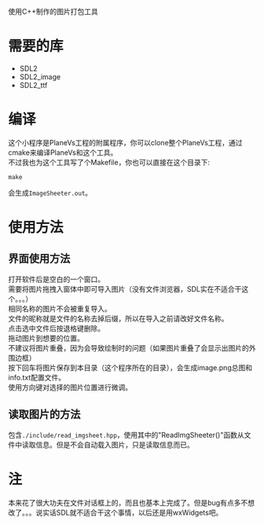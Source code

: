 使用C++制作的图片打包工具  

# 需要的库

* SDL2
* SDL2\_image
* SDL2\_ttf

# 编译

这个小程序是PlaneVs工程的附属程序，你可以clone整个PlaneVs工程，通过cmake来编译PlaneVs和这个工具。  
不过我也为这个工具写了个Makefile，你也可以直接在这个目录下:  

```
make
```

会生成`ImageSheeter.out`。

# 使用方法

## 界面使用方法

打开软件后是空白的一个窗口。  
需要将图片拖拽入窗体中即可导入图片（没有文件浏览器，SDL实在不适合干这个。。。）  
相同名称的图片不会被重复导入。  
文件的昵称就是文件的名称去掉后缀，所以在导入之前请改好文件名称。  
点击选中文件后按退格键删除。  
拖动图片到想要的位置。  
不建议将图片重叠，因为会导致绘制时的问题（如果图片重叠了会显示出图片的外围边框）  
按下回车将图片保存到本目录（这个程序所在的目录），会生成image.png总图和info.txt配置文件。  
使用方向键对选择的图片位置进行微调。  

## 读取图片的方法

包含`./include/read_imgsheet.hpp`，使用其中的"ReadImgSheeter()"函数从文件中读取信息。但是不会自动载入图片，只是读取信息而已。

# 注

本来花了很大功夫在文件对话框上的，而且也基本上完成了。但是bug有点多不想改了。。。说实话SDL就不适合干这个事情，以后还是用wxWidgets吧。
